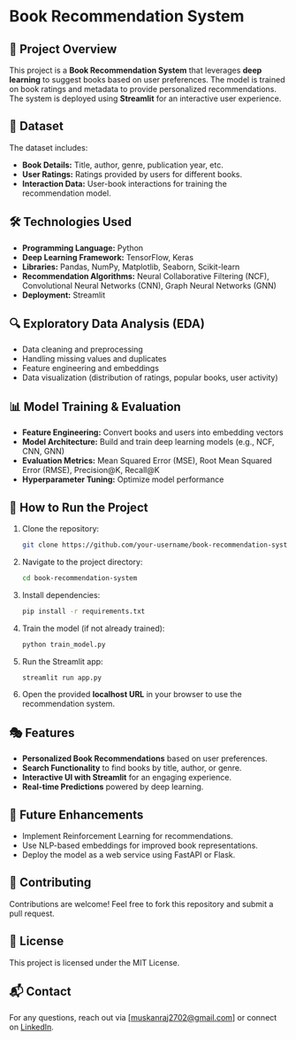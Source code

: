 # Book Recommendation System

## 📌 Project Overview
This project is a **Book Recommendation System** that leverages **deep learning** to suggest books based on user preferences. The model is trained on book ratings and metadata to provide personalized recommendations. The system is deployed using **Streamlit** for an interactive user experience.

## 📂 Dataset
The dataset includes:
- **Book Details:** Title, author, genre, publication year, etc.
- **User Ratings:** Ratings provided by users for different books.
- **Interaction Data:** User-book interactions for training the recommendation model.

## 🛠 Technologies Used
- **Programming Language:** Python
- **Deep Learning Framework:** TensorFlow, Keras
- **Libraries:** Pandas, NumPy, Matplotlib, Seaborn, Scikit-learn
- **Recommendation Algorithms:** Neural Collaborative Filtering (NCF), Convolutional Neural Networks (CNN), Graph Neural Networks (GNN)
- **Deployment:** Streamlit

## 🔍 Exploratory Data Analysis (EDA)
- Data cleaning and preprocessing
- Handling missing values and duplicates
- Feature engineering and embeddings
- Data visualization (distribution of ratings, popular books, user activity)

## 📊 Model Training & Evaluation
- **Feature Engineering:** Convert books and users into embedding vectors
- **Model Architecture:** Build and train deep learning models (e.g., NCF, CNN, GNN)
- **Evaluation Metrics:** Mean Squared Error (MSE), Root Mean Squared Error (RMSE), Precision@K, Recall@K
- **Hyperparameter Tuning:** Optimize model performance

## 🚀 How to Run the Project
1. Clone the repository:
   ```bash
   git clone https://github.com/your-username/book-recommendation-system.git
   ```
2. Navigate to the project directory:
   ```bash
   cd book-recommendation-system
   ```
3. Install dependencies:
   ```bash
   pip install -r requirements.txt
   ```
4. Train the model (if not already trained):
   ```bash
   python train_model.py
   ```
5. Run the Streamlit app:
   ```bash
   streamlit run app.py
   ```
6. Open the provided **localhost URL** in your browser to use the recommendation system.


## 🎭 Features
- **Personalized Book Recommendations** based on user preferences.
- **Search Functionality** to find books by title, author, or genre.
- **Interactive UI with Streamlit** for an engaging experience.
- **Real-time Predictions** powered by deep learning.

## 🔮 Future Enhancements
- Implement Reinforcement Learning for recommendations.
- Use NLP-based embeddings for improved book representations.
- Deploy the model as a web service using FastAPI or Flask.

## 🤝 Contributing
Contributions are welcome! Feel free to fork this repository and submit a pull request.

## 📜 License
This project is licensed under the MIT License.

## 📬 Contact
For any questions, reach out via [muskanraj2702@gmail.com] or connect on [LinkedIn](https://www.linkedin.com/in/muskan-raj-2a3613221/).
